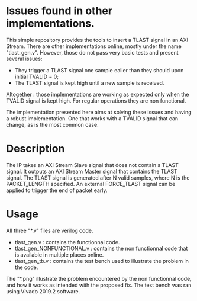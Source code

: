 # Issues found in other implementations.
This simple repository provides the tools to insert a TLAST signal in an AXI Stream.
There are other implementations online, mostly under the name "tlast_gen.v".
However, those do not pass very basic tests and present several issues:
- They trigger a TLAST signal one sample ealier than they should upon initial TVALID = 0;
- The TLAST signal is kept high until a new sample is received.

Altogether : those implementations are working as expected only when the TVALID signal is kept high.
For regular operations they are non functional.

The implementation presented here aims at solving these issues and having a robust implementation.
One that works with a TVALID signal that can change, as is the most common case.

# Description
The IP takes an AXI Stream Slave signal that does not contain a TLAST signal.
It outputs an AXI Stream Master signal that contains the TLAST signal.
The TLAST signal is generated after N valid samples, where N is the PACKET_LENGTH specified.
An external FORCE_TLAST signal can be applied to trigger the end of packet early.

# Usage
All three "\*.v" files are verilog code.
- tlast_gen.v : contains the functionnal code.
- tlast_gen_NONFUNCTIONAL.v : contains the non functionnal code that is available in multiple places online.
- tlast_gen_tb.v : contains the test bench used to illustrate the problem in the code.

The "\*.png" illustrate the problem encountered by the non functionnal code, and how it works as intended with the proposed fix.
The test bench was ran using Vivado 2019.2 software.
